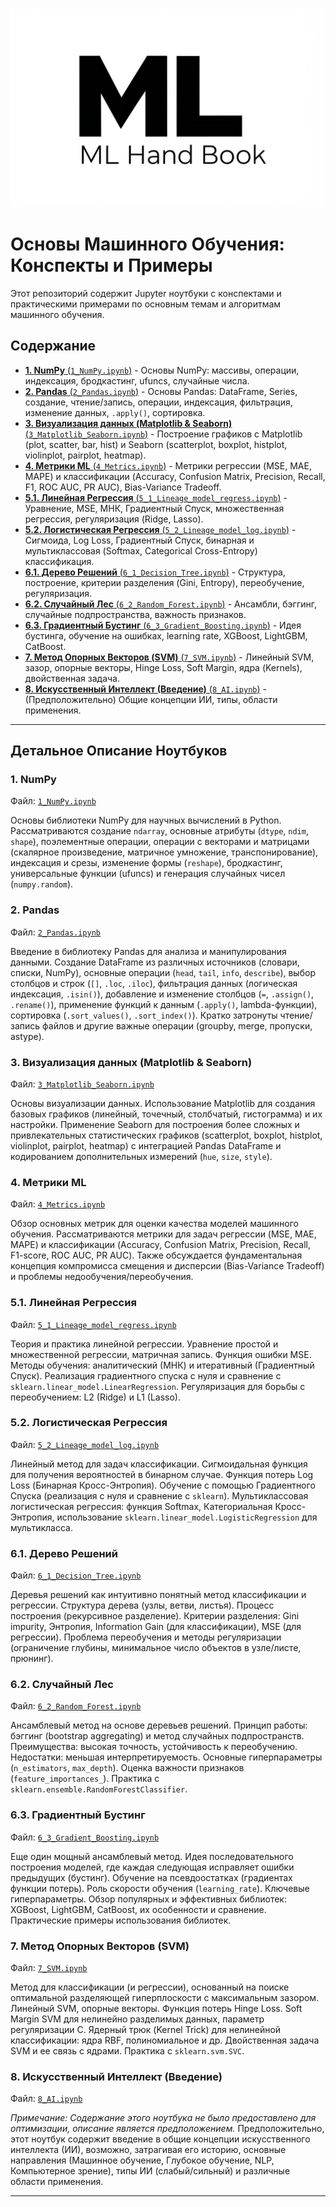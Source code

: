 ![Logo](Logo.jpeg)

# Основы Машинного Обучения: Конспекты и Примеры

Этот репозиторий содержит Jupyter ноутбуки с конспектами и практическими примерами по основным темам и алгоритмам машинного обучения.

## Содержание

*   [**1. NumPy** (`1_NumPy.ipynb`)](#1-numpy) - Основы NumPy: массивы, операции, индексация, бродкастинг, ufuncs, случайные числа.
*   [**2. Pandas** (`2_Pandas.ipynb`)](#2-pandas) - Основы Pandas: DataFrame, Series, создание, чтение/запись, операции, индексация, фильтрация, изменение данных, `.apply()`, сортировка.
*   [**3. Визуализация данных (Matplotlib & Seaborn)** (`3_Matplotlib_Seaborn.ipynb`)](#3-визуализация-данных-matplotlib--seaborn) - Построение графиков с Matplotlib (plot, scatter, bar, hist) и Seaborn (scatterplot, boxplot, histplot, violinplot, pairplot, heatmap).
*   [**4. Метрики ML** (`4_Metrics.ipynb`)](#4-метрики-ml) - Метрики регрессии (MSE, MAE, MAPE) и классификации (Accuracy, Confusion Matrix, Precision, Recall, F1, ROC AUC, PR AUC), Bias-Variance Tradeoff.
*   [**5.1. Линейная Регрессия** (`5_1_Lineage_model_regress.ipynb`)](#51-линейная-регрессия) - Уравнение, MSE, МНК, Градиентный Спуск, множественная регрессия, регуляризация (Ridge, Lasso).
*   [**5.2. Логистическая Регрессия** (`5_2_Lineage_model_log.ipynb`)](#52-логистическая-регрессия) - Сигмоида, Log Loss, Градиентный Спуск, бинарная и мультиклассовая (Softmax, Categorical Cross-Entropy) классификация.
*   [**6.1. Дерево Решений** (`6_1_Decision_Tree.ipynb`)](#61-дерево-решений) - Структура, построение, критерии разделения (Gini, Entropy), переобучение, регуляризация.
*   [**6.2. Случайный Лес** (`6_2_Random_Forest.ipynb`)](#62-случайный-лес) - Ансамбли, бэггинг, случайные подпространства, важность признаков.
*   [**6.3. Градиентный Бустинг** (`6_3_Gradient_Boosting.ipynb`)](#63-градиентный-бустинг) - Идея бустинга, обучение на ошибках, learning rate, XGBoost, LightGBM, CatBoost.
*   [**7. Метод Опорных Векторов (SVM)** (`7_SVM.ipynb`)](#7-метод-опорных-векторов-svm) - Линейный SVM, зазор, опорные векторы, Hinge Loss, Soft Margin, ядра (Kernels), двойственная задача.
*   [**8. Искусственный Интеллект (Введение)** (`8_AI.ipynb`)](#8-искусственный-интеллект-введение) - (Предположительно) Общие концепции ИИ, типы, области применения.

---

## Детальное Описание Ноутбуков

### 1. NumPy
Файл: [`1_NumPy.ipynb`](1_NumPy.ipynb)

Основы библиотеки NumPy для научных вычислений в Python. Рассматриваются создание `ndarray`, основные атрибуты (`dtype`, `ndim`, `shape`), поэлементные операции, операции с векторами и матрицами (скалярное произведение, матричное умножение, транспонирование), индексация и срезы, изменение формы (`reshape`), бродкастинг, универсальные функции (ufuncs) и генерация случайных чисел (`numpy.random`).

### 2. Pandas
Файл: [`2_Pandas.ipynb`](2_Pandas.ipynb)

Введение в библиотеку Pandas для анализа и манипулирования данными. Создание DataFrame из различных источников (словари, списки, NumPy), основные операции (`head`, `tail`, `info`, `describe`), выбор столбцов и строк (`[]`, `.loc`, `.iloc`), фильтрация данных (логическая индексация, `.isin()`), добавление и изменение столбцов (`=`, `.assign()`, `.rename()`), применение функций к данным (`.apply()`, lambda-функции), сортировка (`.sort_values()`, `.sort_index()`). Кратко затронуты чтение/запись файлов и другие важные операции (groupby, merge, пропуски, astype).

### 3. Визуализация данных (Matplotlib & Seaborn)
Файл: [`3_Matplotlib_Seaborn.ipynb`](3_Matplotlib_Seaborn.ipynb)

Основы визуализации данных. Использование Matplotlib для создания базовых графиков (линейный, точечный, столбчатый, гистограмма) и их настройки. Применение Seaborn для построения более сложных и привлекательных статистических графиков (scatterplot, boxplot, histplot, violinplot, pairplot, heatmap) с интеграцией Pandas DataFrame и кодированием дополнительных измерений (`hue`, `size`, `style`).

### 4. Метрики ML
Файл: [`4_Metrics.ipynb`](4_Metrics.ipynb)

Обзор основных метрик для оценки качества моделей машинного обучения. Рассматриваются метрики для задач регрессии (MSE, MAE, MAPE) и классификации (Accuracy, Confusion Matrix, Precision, Recall, F1-score, ROC AUC, PR AUC). Также обсуждается фундаментальная концепция компромисса смещения и дисперсии (Bias-Variance Tradeoff) и проблемы недообучения/переобучения.

### 5.1. Линейная Регрессия
Файл: [`5_1_Lineage_model_regress.ipynb`](5_1_Lineage_model_regress.ipynb)

Теория и практика линейной регрессии. Уравнение простой и множественной регрессии, матричная запись. Функция ошибки MSE. Методы обучения: аналитический (МНК) и итеративный (Градиентный Спуск). Реализация градиентного спуска с нуля и сравнение с `sklearn.linear_model.LinearRegression`. Регуляризация для борьбы с переобучением: L2 (Ridge) и L1 (Lasso).

### 5.2. Логистическая Регрессия
Файл: [`5_2_Lineage_model_log.ipynb`](5_2_Lineage_model_log.ipynb)

Линейный метод для задач классификации. Сигмоидальная функция для получения вероятностей в бинарном случае. Функция потерь Log Loss (Бинарная Кросс-Энтропия). Обучение с помощью Градиентного Спуска (реализация с нуля и сравнение с `sklearn`). Мультиклассовая логистическая регрессия: функция Softmax, Категориальная Кросс-Энтропия, использование `sklearn.linear_model.LogisticRegression` для мультикласса.

### 6.1. Дерево Решений
Файл: [`6_1_Decision_Tree.ipynb`](6_1_Decision_Tree.ipynb)

Деревья решений как интуитивно понятный метод классификации и регрессии. Структура дерева (узлы, ветви, листья). Процесс построения (рекурсивное разделение). Критерии разделения: Gini impurity, Энтропия, Information Gain (для классификации), MSE (для регрессии). Проблема переобучения и методы регуляризации (ограничение глубины, минимальное число объектов в узле/листе, прюнинг).

### 6.2. Случайный Лес
Файл: [`6_2_Random_Forest.ipynb`](6_2_Random_Forest.ipynb)

Ансамблевый метод на основе деревьев решений. Принцип работы: бэггинг (bootstrap aggregating) и метод случайных подпространств. Преимущества: высокая точность, устойчивость к переобучению. Недостатки: меньшая интерпретируемость. Основные гиперпараметры (`n_estimators`, `max_depth`). Оценка важности признаков (`feature_importances_`). Практика с `sklearn.ensemble.RandomForestClassifier`.

### 6.3. Градиентный Бустинг
Файл: [`6_3_Gradient_Boosting.ipynb`](6_3_Gradient_Boosting.ipynb)

Еще один мощный ансамблевый метод. Идея последовательного построения моделей, где каждая следующая исправляет ошибки предыдущих (бустинг). Обучение на псевдоостатках (градиентах функции потерь). Роль скорости обучения (`learning_rate`). Ключевые гиперпараметры. Обзор популярных и эффективных библиотек: XGBoost, LightGBM, CatBoost, их особенности и сравнение. Практические примеры использования библиотек.

### 7. Метод Опорных Векторов (SVM)
Файл: [`7_SVM.ipynb`](7_SVM.ipynb)

Метод для классификации (и регрессии), основанный на поиске оптимальной разделяющей гиперплоскости с максимальным зазором. Линейный SVM, опорные векторы. Функция потерь Hinge Loss. Soft Margin SVM для нелинейно разделимых данных, параметр регуляризации C. Ядерный трюк (Kernel Trick) для нелинейной классификации: ядра RBF, полиномиальное и др. Двойственная задача SVM и ее связь с ядрами. Практика с `sklearn.svm.SVC`.

### 8. Искусственный Интеллект (Введение)
Файл: [`8_AI.ipynb`](8_AI.ipynb)

*Примечание: Содержание этого ноутбука не было предоставлено для оптимизации, описание является предположением.*
Предположительно, этот ноутбук содержит введение в общие концепции искусственного интеллекта (ИИ), возможно, затрагивая его историю, основные направления (Машинное обучение, Глубокое обучение, NLP, Компьютерное зрение), типы ИИ (слабый/сильный) и различные области применения.

---
